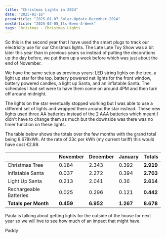 ```yaml
---
title: "Christmas Lights in 2024"
date: "2025-01-16"
prevArticle: "2025-01-07_Solar-Update-December-2024"
nextArticle: "2025-02-05_Its-Been-A-Week"
tags: Christmas - Christmas Lights
---
```


So this is the second year that I have used the smart plugs to track our electricity use for our Christmas lights. The Late Late Toy Show was a bit later this year than in previous years so instead of putting the decorations up the day before, we put them up a week before which was just about the end of November.

We have the same setup as previous years: LED string lights on the tree, a light up star for the top, battery powered net lights for the front window, battery powered candles, a light up Santa, and an inflatable Santa. The schedules I had set were to have them come on around 4PM and then turn off around midnight.

The lights on the star eventually stopped working but I was able to use a different set of lights and wrapped them around the star instead. These new lights used three AA batteries instead of the 2 AAA batteries which meant I didn't have to change them as much but the downside was there was no timer function on these lights.

The table below shows the totals over the few months with the grand total being 8.678kWh. At the rate of 33c per kWh (my current tariff) this would have cost €2.89.

|                        | November  | December  | January   | **Totals** |
| ---------------------- | --------- | --------- | --------- | ---------- |
| Christmas Tree         | 0.184     | 2.343     | 0.392     | **2.919**  |
| Inflatable Santa       | 0.037     | 2.272     | 0.394     | **2.703**  |
| Light Up Santa         | 0.213     | 2.041     | 0.36      | **2.614**  |
| Rechargeable Batteries | 0.025     | 0.296     | 0.121     | **0.442**  |
| **Totals per Month**   | **0.459** | **6.952** | **1.267** | **8.678**  |

Paula is talking about getting lights for the outside of the house for next year so we will hve to see how much of an impact that might have.

Paddy
